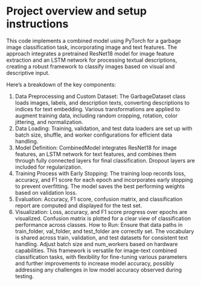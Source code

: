 # Project overview and setup instructions
This code implements a combined model using PyTorch for a garbage image classification task, incorporating image and text features. The approach integrates a pretrained ResNet18 model for image feature extraction and an LSTM network for processing textual descriptions, creating a robust framework to classify images based on visual and descriptive input.

Here’s a breakdown of the key components:

1. Data Preprocessing and Custom Dataset:
The GarbageDataset class loads images, labels, and description texts, converting descriptions to indices for text embedding.
Various transformations are applied to augment training data, including random cropping, rotation, color jittering, and normalization.
2. Data Loading:
Training, validation, and test data loaders are set up with batch size, shuffle, and worker configurations for efficient data handling.
3. Model Definition:
CombinedModel integrates ResNet18 for image features, an LSTM network for text features, and combines them through fully connected layers for final classification.
Dropout layers are included for regularization.
4. Training Process with Early Stopping:
The training loop records loss, accuracy, and F1 score for each epoch and incorporates early stopping to prevent overfitting.
The model saves the best performing weights based on validation loss.
5. Evaluation:
Accuracy, F1 score, confusion matrix, and classification report are computed and displayed for the test set.
6. Visualization:
Loss, accuracy, and F1 score progress over epochs are visualized.
Confusion matrix is plotted for a clear view of classification performance across classes.
How to Run:
Ensure that data paths in train_folder, val_folder, and test_folder are correctly set.
The vocabulary is shared across train, validation, and test datasets for consistent text handling.
Adjust batch size and num_workers based on hardware capabilities.
This framework is versatile for image-text combined classification tasks, with flexibility for fine-tuning various parameters and further improvements to increase model accuracy, possibly addressing any challenges in low model accuracy observed during testing.
